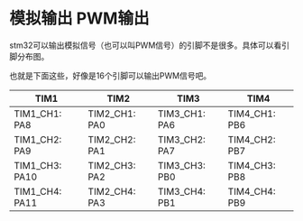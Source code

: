 # 模拟输出 PWM输出

stm32可以输出模拟信号（也可以叫PWM信号）的引脚不是很多。具体可以看引脚分布图。

也就是下面这些，好像是16个引脚可以输出PWM信号吧。

| TIM1               | TIM2            | TIM3            | TIM4            |
| ------------------ | --------------- | --------------- | --------------- |
| TIM1_CH1​​: PA8​​​ | TIM2_CH1​​: PA0 | TIM3_CH1​​: PA6 | TIM4_CH1​​: PB6 |
| TIM1_CH2​​: PA9    | TIM2_CH2​​: PA1 | TIM3_CH2​​: PA7 | TIM4_CH2​​: PB7 |
| TIM1_CH3​​: PA10   | TIM2_CH3​​: PA2 | TIM3_CH3​​: PB0 | TIM4_CH3​​: PB8 |
| TIM1_CH4​​: PA11   | TIM2_CH4​​: PA3 | TIM3_CH4​​: PB1 | TIM4_CH4​​: PB9 |















